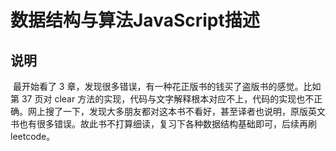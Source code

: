 # 数据结构与算法JavaScript描述

## 说明

​		最开始看了 3 章，发现很多错误，有一种花正版书的钱买了盗版书的感觉。比如第 37 页对 clear 方法的实现，代码与文字解释根本对应不上，代码的实现也不正确。网上搜了一下，发现大多朋友都对这本书不看好，甚至译者也说明，原版英文书也有很多错误。故此书不打算细读，复习下各种数据结构基础即可，后续再刷 leetcode。